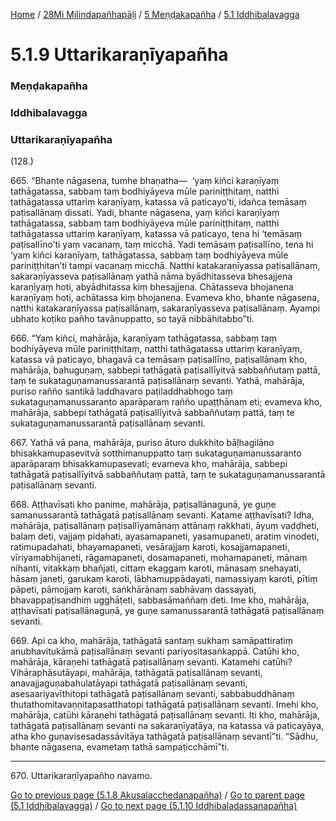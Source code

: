 
[Home](/) / [28Mi Milindapañhapāḷi](../../../28Mi.md) / [5 Meṇḍakapañha](../../5.md) / [5.1 Iddhibalavagga](../5.1.md)

# 5.1.9 Uttarikaraṇīyapañha

### Meṇḍakapañha

### Iddhibalavagga

### Uttarikaraṇīyapañha

(128.)

665\. “Bhante nāgasena, tumhe bhaṇatha—  ‘yaṃ kiñci karaṇīyaṃ tathāgatassa, sabbaṃ taṃ bodhiyāyeva mūle pariniṭṭhitaṃ, natthi tathāgatassa uttariṃ karaṇīyaṃ, katassa vā paticayo’ti, idañca temāsaṃ paṭisallānaṃ dissati. Yadi, bhante nāgasena, yaṃ kiñci karaṇīyaṃ tathāgatassa, sabbaṃ taṃ bodhiyāyeva mūle pariniṭṭhitaṃ, natthi tathāgatassa uttariṃ karaṇīyaṃ, katassa vā paticayo, tena hi ‘temāsaṃ paṭisallīno’ti yaṃ vacanaṃ, taṃ micchā. Yadi temāsaṃ paṭisallīno, tena hi ‘yaṃ kiñci karaṇīyaṃ, tathāgatassa, sabbaṃ taṃ bodhiyāyeva mūle pariniṭṭhitan’ti tampi vacanaṃ micchā. Natthi katakaraṇīyassa paṭisallānaṃ, sakaraṇīyasseva paṭisallānaṃ yathā nāma byādhitasseva bhesajjena karaṇīyaṃ hoti, abyādhitassa kiṃ bhesajjena. Chātasseva bhojanena karaṇīyaṃ hoti, achātassa kiṃ bhojanena. Evameva kho, bhante nāgasena, natthi katakaraṇīyassa paṭisallānaṃ, sakaraṇīyasseva paṭisallānaṃ. Ayampi ubhato koṭiko pañho tavānuppatto, so tayā nibbāhitabbo”ti.

666\. “Yaṃ kiñci, mahārāja, karaṇīyaṃ tathāgatassa, sabbaṃ taṃ bodhiyāyeva mūle pariniṭṭhitaṃ, natthi tathāgatassa uttariṃ karaṇīyaṃ, katassa vā paticayo, bhagavā ca temāsaṃ paṭisallīno, paṭisallānaṃ kho, mahārāja, bahuguṇaṃ, sabbepi tathāgatā paṭisallīyitvā sabbaññutaṃ pattā, taṃ te sukataguṇamanussarantā paṭisallānaṃ sevanti. Yathā, mahārāja, puriso rañño santikā laddhavaro paṭiladdhabhogo taṃ sukataguṇamanussaranto aparāparaṃ rañño upaṭṭhānaṃ eti; evameva kho, mahārāja, sabbepi tathāgatā paṭisallīyitvā sabbaññutaṃ pattā, taṃ te sukataguṇamanussarantā paṭisallānaṃ sevanti.

667\. Yathā vā pana, mahārāja, puriso āturo dukkhito bāḷhagilāno bhisakkamupasevitvā sotthimanuppatto taṃ sukataguṇamanussaranto aparāparaṃ bhisakkamupasevati; evameva kho, mahārāja, sabbepi tathāgatā paṭisallīyitvā sabbaññutaṃ pattā, taṃ te sukataguṇamanussarantā paṭisallānaṃ sevanti.

668\. Aṭṭhavīsati kho panime, mahārāja, paṭisallānaguṇā, ye guṇe samanussarantā tathāgatā paṭisallānaṃ sevanti. Katame aṭṭhavīsati? Idha, mahārāja, paṭisallānaṃ paṭisallīyamānaṃ attānaṃ rakkhati, āyuṃ vaḍḍheti, balaṃ deti, vajjaṃ pidahati, ayasamapaneti, yasamupaneti, aratiṃ vinodeti, ratimupadahati, bhayamapaneti, vesārajjaṃ karoti, kosajjamapaneti, vīriyamabhijaneti, rāgamapaneti, dosamapaneti, mohamapaneti, mānaṃ nihanti, vitakkaṃ bhañjati, cittaṃ ekaggaṃ karoti, mānasaṃ snehayati, hāsaṃ janeti, garukaṃ karoti, lābhamuppādayati, namassiyaṃ karoti, pītiṃ pāpeti, pāmojjaṃ karoti, saṅkhārānaṃ sabhāvaṃ dassayati, bhavappaṭisandhiṃ ugghāṭeti, sabbasāmaññaṃ deti. Ime kho, mahārāja, aṭṭhavīsati paṭisallānaguṇā, ye guṇe samanussarantā tathāgatā paṭisallānaṃ sevanti.

669\. Api ca kho, mahārāja, tathāgatā santaṃ sukhaṃ samāpattiratiṃ anubhavitukāmā paṭisallānaṃ sevanti pariyositasaṅkappā. Catūhi kho, mahārāja, kāraṇehi tathāgatā paṭisallānaṃ sevanti. Katamehi catūhi? Vihāraphāsutāyapi, mahārāja, tathāgatā paṭisallānaṃ sevanti, anavajjaguṇabahulatāyapi tathāgatā paṭisallānaṃ sevanti, asesaariyavīthitopi tathāgatā paṭisallānaṃ sevanti, sabbabuddhānaṃ thutathomitavaṇṇitapasatthatopi tathāgatā paṭisallānaṃ sevanti. Imehi kho, mahārāja, catūhi kāraṇehi tathāgatā paṭisallānaṃ sevanti. Iti kho, mahārāja, tathāgatā paṭisallānaṃ sevanti na sakaraṇīyatāya, na katassa vā paticayāya, atha kho guṇavisesadassāvitāya tathāgatā paṭisallānaṃ sevantī”ti. “Sādhu, bhante nāgasena, evametaṃ tathā sampaṭicchāmī”ti.

---

670\. Uttarikaraṇīyapañho navamo.



[Go to previous page (5.1.8 Akusalacchedanapañha)](5.1.8.md) / [Go to parent page (5.1 Iddhibalavagga)](../5.1.md) / [Go to next page (5.1.10 Iddhibaladassanapañha)](5.1.10.md)


